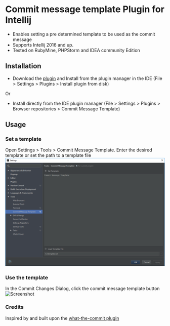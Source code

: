 # Commit message template Plugin for Intellij
- Enables setting a pre determined template to be used as the commit message
- Supports Intellij 2016 and up.
- Tested on RubyMine, PHPStorm and IDEA community Edition

## Installation
- Download the [plugin](https://plugins.jetbrains.com/idea/plugin/9364-commit-message-template) and Install from the plugin manager in the IDE (File > Settings > Plugins > Install plugin from disk)

 Or

- Install directly from the IDE plugin manager (File > Settings > Plugins > Browser repositories > Commit Message Template)

## Usage

### Set a template
Open Settings > Tools > Commit Message Template.
Enter the desired template or set the path to a template file
![Screenshot](Settings.png)

### Use the template
In the Commit Changes Dialog, click the commit message template button
![Screenshot](Commit.png)

### Credits
Inspired by and built upon the [what-the-commit plugin](https://github.com/darekkay/what-the-commit)